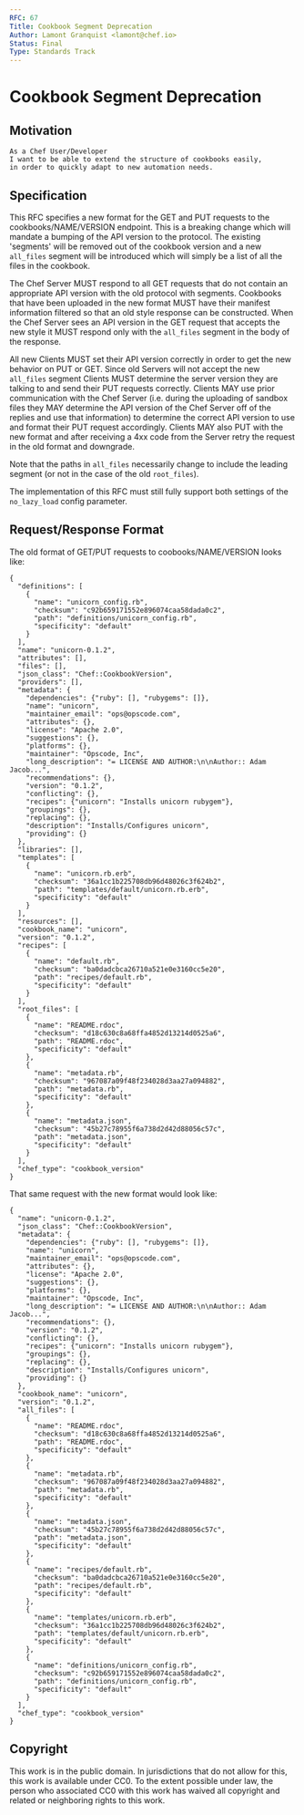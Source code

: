 ```yaml
---
RFC: 67
Title: Cookbook Segment Deprecation
Author: Lamont Granquist <lamont@chef.io>
Status: Final
Type: Standards Track
---
```


# Cookbook Segment Deprecation

## Motivation

    As a Chef User/Developer
    I want to be able to extend the structure of cookbooks easily,
    in order to quickly adapt to new automation needs.

## Specification

This RFC specifies a new format for the GET and PUT requests to the cookbooks/NAME/VERSION
endpoint.  This is a breaking change which will mandate a bumping of the API version to
the protocol.  The existing 'segments' will be removed out of the cookbook version and a
new `all_files` segment will be introduced which will simply be a list of all the files in
the cookbook.

The Chef Server MUST respond to all GET requests that do not contain an appropriate API version
with the old protocol with segments.  Cookbooks that have been uploaded in the new format
MUST have their manifest information filtered so that an old style response can be constructed.
When the Chef Server sees an API version in the GET request that accepts the new style it
MUST respond only with the `all_files` segment in the body of the response.

All new Clients MUST set their API version correctly in order to get the new behavior on
PUT or GET.  Since old Servers will not accept the new `all_files` segment Clients MUST determine
the server version they are talking to and send their PUT requests correctly.  Clients MAY
use prior communication with the Chef Server (i.e. during the uploading of sandbox files they
MAY determine the API version of the Chef Server off of the replies and use that information) to
determine the correct API version to use and format their PUT request accordingly.  Clients
MAY also PUT with the new format and after receiving a 4xx code from the Server retry the
request in the old format and downgrade.

Note that the paths in `all_files` necessarily change to include the leading segment (or not
in the case of the old `root_files`).

The implementation of this RFC must still fully support both settings of the `no_lazy_load`
config parameter.

## Request/Response Format

The old format of GET/PUT requests to coobooks/NAME/VERSION looks like:

```
{
  "definitions": [
    {
      "name": "unicorn_config.rb",
      "checksum": "c92b659171552e896074caa58dada0c2",
      "path": "definitions/unicorn_config.rb",
      "specificity": "default"
    }
  ],
  "name": "unicorn-0.1.2",
  "attributes": [],
  "files": [],
  "json_class": "Chef::CookbookVersion",
  "providers": [],
  "metadata": {
    "dependencies": {"ruby": [], "rubygems": []},
    "name": "unicorn",
    "maintainer_email": "ops@opscode.com",
    "attributes": {},
    "license": "Apache 2.0",
    "suggestions": {},
    "platforms": {},
    "maintainer": "Opscode, Inc",
    "long_description": "= LICENSE AND AUTHOR:\n\nAuthor:: Adam Jacob...",
    "recommendations": {},
    "version": "0.1.2",
    "conflicting": {},
    "recipes": {"unicorn": "Installs unicorn rubygem"},
    "groupings": {},
    "replacing": {},
    "description": "Installs/Configures unicorn",
    "providing": {}
  },
  "libraries": [],
  "templates": [
    {
      "name": "unicorn.rb.erb",
      "checksum": "36a1cc1b225708db96d48026c3f624b2",
      "path": "templates/default/unicorn.rb.erb",
      "specificity": "default"
    }
  ],
  "resources": [],
  "cookbook_name": "unicorn",
  "version": "0.1.2",
  "recipes": [
    {
      "name": "default.rb",
      "checksum": "ba0dadcbca26710a521e0e3160cc5e20",
      "path": "recipes/default.rb",
      "specificity": "default"
    }
  ],
  "root_files": [
    {
      "name": "README.rdoc",
      "checksum": "d18c630c8a68ffa4852d13214d0525a6",
      "path": "README.rdoc",
      "specificity": "default"
    },
    {
      "name": "metadata.rb",
      "checksum": "967087a09f48f234028d3aa27a094882",
      "path": "metadata.rb",
      "specificity": "default"
    },
    {
      "name": "metadata.json",
      "checksum": "45b27c78955f6a738d2d42d88056c57c",
      "path": "metadata.json",
      "specificity": "default"
    }
  ],
  "chef_type": "cookbook_version"
}
```

That same request with the new format would look like:

```
{
  "name": "unicorn-0.1.2",
  "json_class": "Chef::CookbookVersion",
  "metadata": {
    "dependencies": {"ruby": [], "rubygems": []},
    "name": "unicorn",
    "maintainer_email": "ops@opscode.com",
    "attributes": {},
    "license": "Apache 2.0",
    "suggestions": {},
    "platforms": {},
    "maintainer": "Opscode, Inc",
    "long_description": "= LICENSE AND AUTHOR:\n\nAuthor:: Adam Jacob...",
    "recommendations": {},
    "version": "0.1.2",
    "conflicting": {},
    "recipes": {"unicorn": "Installs unicorn rubygem"},
    "groupings": {},
    "replacing": {},
    "description": "Installs/Configures unicorn",
    "providing": {}
  },
  "cookbook_name": "unicorn",
  "version": "0.1.2",
  "all_files": [
    {
      "name": "README.rdoc",
      "checksum": "d18c630c8a68ffa4852d13214d0525a6",
      "path": "README.rdoc",
      "specificity": "default"
    },
    {
      "name": "metadata.rb",
      "checksum": "967087a09f48f234028d3aa27a094882",
      "path": "metadata.rb",
      "specificity": "default"
    },
    {
      "name": "metadata.json",
      "checksum": "45b27c78955f6a738d2d42d88056c57c",
      "path": "metadata.json",
      "specificity": "default"
    },
    {
      "name": "recipes/default.rb",
      "checksum": "ba0dadcbca26710a521e0e3160cc5e20",
      "path": "recipes/default.rb",
      "specificity": "default"
    },
    {
      "name": "templates/unicorn.rb.erb",
      "checksum": "36a1cc1b225708db96d48026c3f624b2",
      "path": "templates/default/unicorn.rb.erb",
      "specificity": "default"
    },
    {
      "name": "definitions/unicorn_config.rb",
      "checksum": "c92b659171552e896074caa58dada0c2",
      "path": "definitions/unicorn_config.rb",
      "specificity": "default"
    }
  ],
  "chef_type": "cookbook_version"
}
```

## Copyright

This work is in the public domain. In jurisdictions that do not allow for this,
this work is available under CC0. To the extent possible under law, the person
who associated CC0 with this work has waived all copyright and related or
neighboring rights to this work.
